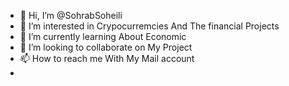 - 👋 Hi, I’m @SohrabSoheili
- 👀 I’m interested in Crypocurremcies And The financial Projects
- 🌱 I’m currently learning About Economic
- 💞️ I’m looking to collaborate on My Project    
- 📫 How to reach me With My Mail account                                                                                                                                                                                 
-      
<!---
SohrabSoheili/SohrabSoheili is a ✨ special ✨ repository because its `README.md` (this file) appears on your GitHub profile.
You can click the Preview link to take a look at your changes.
--->
